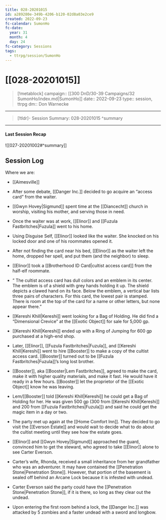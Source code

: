 ```yaml
---
title: 028-20201015
id: a289280e-349b-4206-b120-02d8a03e2ce9
created: 2022-09-23
fc-calendar: SumonHo
fc-date:
  year: 31
  month: 4
  day: 24
fc-category: Sessions
tags:
  - ttrpg/session/SumonHo
---
```


# [[028-20201015]]

> [!metablock]
>  campaign:: [[300 DnD/30-39 Campaigns/32 SumonHo/index.md|SumonHo]]
>  date:: 2022-09-23
>  type:: session, ttrpg
>  dm:: Don Warnecke


---
> [!tldr]- Session Summary: 028-20201015
>  ^summary

---


#### Last Session Recap

![[027-20201002#^summary]]

## Session Log


Where we are:
- [[Aimesville]]

- After some debate, [[Danger Inc.]]  decided to go acquire an “access card” from the waiter.
- [[Gwyn Hovey|Sigmund]] spent time at the [[Diancecht]] church in worship, visiting his mother, and serving those in need.
- Once the waiter was at work, [[Elinor]] and [[Fuzula Fastbritches|Fuzula]] went to his home.
- Using Disguise Self, [[Elinor]] looked like the waiter. She knocked on his locked door and one of his roommates opened it.
- After not finding the card near his bed, [[Elinor]] as the waiter left the home, dropped her spell, and put them (and the neighbor) to sleep.
- [[Elinor]] took a [[Brotherhood ID Card|cultist access card]] from the half-elf roommate.
- ” The cultist access card has dull colors and an emblem in its center. The emblem is of a shield with grey hands holding it up. The shield depicts a clawed hand on its face. Below the emblem, a vertical bar lists three pairs of characters. For this card, the lowest pair is stamped. There is room at the top of the card for a name or other letters, but none appear there.”
- [[Kereshi Khill|Kereshi]] went looking for a Bag of Holding. He did find a “Dimensional Crevice” at the [[Exotic Object]] for sale for 5,000 gp.
- [[Kereshi Khill|Kereshi]] ended up with a Ring of Jumping for 600 gp purchased at a high-end shop.
- Later, [[Elinor]], [[Fuzula Fastbritches|Fuzula]], and [[Kereshi Khill|Kereshi]] went to hire [[Booster]] to make a copy of the cultist access card. [[Booster]] turned out to be [[Fuzula Fastbritches|Fuzula]]’s long lost brother.
- [[Booster]], aka [[Booster|Lem Fastbritches]], agreed to make the card, make it with higher quality materials, and make it fast. He would have it ready in a few hours. [[Booster]] let the proprietor of the [[Exotic Object]] know he was leaving.
- Lem/[[Booster]] told [[Kereshi Khill|Kereshi]] he could get a Bag of Holding for her. He was given 500 gp (300 from [[Kereshi Khill|Kereshi]] and 200 from [[Fuzula Fastbritches|Fuzula]]) and said he could get the magic item in a day or two.
- The party met up again at the [[Home Comfort Inn]]. They decided to go visit the [[Everson Estate]] and would wait to decide what to do about the cultist meeting until they see how the estate goes.
- [[Elinor]] and [[Gwyn Hovey|Sigmund]] approached the guard, convinced him to get the steward, who agreed to take [[Elinor]] alone to see Carter Everson.
- Carter’s wife, Rhonda, received a small inheritance from her grandfather who was an adventurer. It may have contained the [[Penetration Stone|Penetration Stone]]. However, that portion of the basement is sealed off behind an Arcane Lock because it is infested with undead.
- Carter Everson said the party could have the [[Penetration Stone|Penetration Stone]], if it is there, so long as they clear out the undead.
- Upon entering the first room behind a lock, the [[Danger Inc.]]  was attacked by 5 zombies and a faster undead with a sword and longbow.
